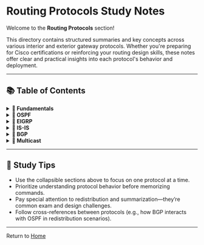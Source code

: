 # Routing Protocols Study Notes

Welcome to the **Routing Protocols** section!

This directory contains structured summaries and key concepts across various interior and exterior gateway protocols. Whether you're preparing for Cisco certifications or reinforcing your routing design skills, these notes offer clear and practical insights into each protocol's behavior and deployment.

---

## 📚 Table of Contents

<details>
<summary><strong>🔰 Fundamentals</strong></summary>

- [Route Redistribution Overview](fundamentals/redistribution-overview.md)  
- [Redistribution Cheatsheet](fundamentals/redistribution-cheatsheet.md)  
- [Route Filtering](fundamentals/route-filtering.md)  
- [Route Summarization](fundamentals/route-summarization.md)  
- [Load Sharing](fundamentals/load-sharing.md)  
- [VRF Basics](fundamentals/vrf.md)  

</details>

<details>
<summary><strong>🔹 OSPF</strong></summary>

- [OSPF Overview](ospf/ospf-overview.md)  
- [OSPF Adjacency](ospf/ospf-adjacency.md)  
- [OSPF Area Types](ospf/ospf-area-types.md)  
- [OSPF Design Considerations](ospf/ospf-design.md)  
- [OSPF Route Types](ospf/ospf-route-types.md)  
- [OSPF Route Filtering](ospf/ospf-route-filtering.md)  
- [OSPF Virtual Links](ospf/ospf-virtual-link.md)  
- [OSPFv3 Overview](ospf/ospfv3-overview.md)  

</details>

<details>
<summary><strong>🔹 EIGRP</strong></summary>

- [EIGRP Overview](eigrp/eigrp-overview.md)  
- [EIGRP Design](eigrp/eigrp-design.md)  

</details>

<details>
<summary><strong>🔹 IS-IS</strong></summary>

- [IS-IS Overview](is-is/isis-overview.md)  
- [IS-IS NET Addressing](is-is/isis-net-addressing.md)  
- [IS-IS IPv6 Deployment](is-is/isis-ipv6-deployment.md)  
- [IS-IS Design](is-is/isis-design.md)  

</details>

<details>
<summary><strong>🔹 BGP</strong></summary>

- [BGP Overview](bgp/bgp-overview.md)  
- [BGP Path Attributes](bgp/bgp-path-attributes.md)  
- [BGP Path Selection](bgp/bgp-path-selection.md)  
- [BGP Communities](bgp/bgp-communities.md)  
- [BGP Troubleshooting](bgp/bgp-tshoot.md)  

</details>

<details>
<summary><strong>🔹 Multicast</strong></summary>

- [Multicast Overview](multicast/multicast-overview.md)  
- [Protocol Independent Multicast (PIM)](multicast/pim.md)  

</details>

---

## 🚦 Study Tips

- Use the collapsible sections above to focus on one protocol at a time.
- Prioritize understanding protocol behavior before memorizing commands.
- Pay special attention to redistribution and summarization—they’re common exam and design challenges.
- Follow cross-references between protocols (e.g., how BGP interacts with OSPF in redistribution scenarios).

---

Return to [Home](../README.md)
